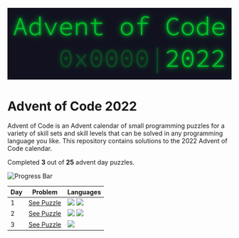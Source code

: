 <p align="center">
<img alt="Advent of Code 2022 Logo" src="docs/img/logo.png" width=600 />
</p>

# Advent of Code 2022

Advent of Code is an Advent calendar of small programming puzzles for a variety of skill sets and skill levels that can be solved in any programming language you like. This repository contains solutions to the 2022 Advent of Code calendar.

Completed **3** out of **25** advent day puzzles.

![Progress Bar](https://progress-bar.dev/12)

Day | Problem | Languages
--- | --- | ---
1 | [See Puzzle](https://adventofcode.com/2022/day/1) | ![](https://img.shields.io/badge/go-00ADD8?style=for-the-badge&logo=go&logoColor=FFFFFF) ![](https://img.shields.io/badge/python-3670A0?style=for-the-badge&logo=python&logoColor=FFDD54)
2 | [See Puzzle](https://adventofcode.com/2022/day/2) | ![](https://img.shields.io/badge/go-00ADD8?style=for-the-badge&logo=go&logoColor=FFFFFF) ![](https://img.shields.io/badge/python-3670A0?style=for-the-badge&logo=python&logoColor=FFDD54)
3 | [See Puzzle](https://adventofcode.com/2022/day/3) | ![](https://img.shields.io/badge/go-00ADD8?style=for-the-badge&logo=go&logoColor=FFFFFF)
